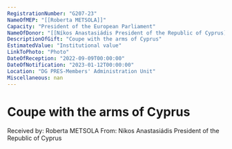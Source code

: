 ```yaml
---
RegistrationNumber: "G207-23"
NameOfMEP: "[[Roberta METSOLA]]"
Capacity: "President of the European Parliament"
NameOfDonor: "[[Níkos Anastasiádis President of the Republic of Cyprus]]"
DescriptionOfGift: "Coupe with the arms of Cyprus"
EstimatedValue: "Institutional value"
LinkToPhoto: "Photo"
DateOfReception: "2022-09-09T00:00:00"
DateOfNotification: "2023-01-12T00:00:00"
Location: "DG PRES-Members' Administration Unit"
Miscellaneous: nan
---
```


# Coupe with the arms of Cyprus

Received by: Roberta METSOLA
From: Níkos Anastasiádis President of the Republic of Cyprus
